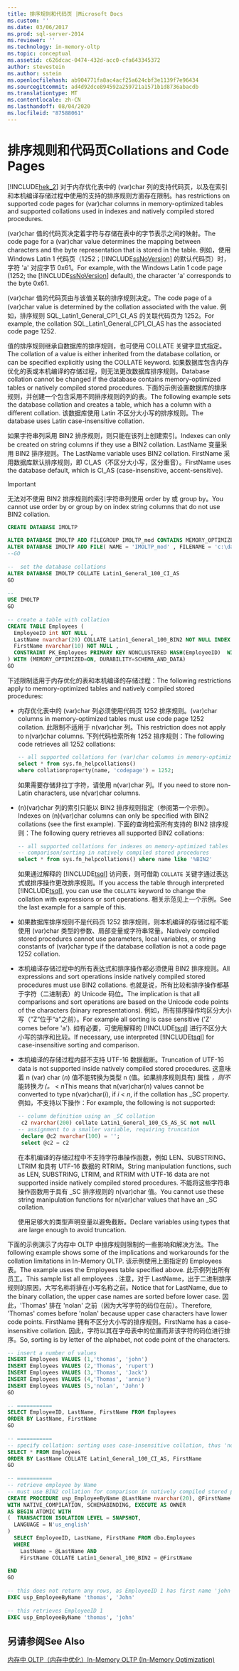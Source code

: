 ```yaml
---
title: 排序规则和代码页 |Microsoft Docs
ms.custom: ''
ms.date: 03/06/2017
ms.prod: sql-server-2014
ms.reviewer: ''
ms.technology: in-memory-oltp
ms.topic: conceptual
ms.assetid: c626dcac-0474-432d-acc0-cfa643345372
author: stevestein
ms.author: sstein
ms.openlocfilehash: ab904771fa8ac4acf25a624cbf3e1139f7e96434
ms.sourcegitcommit: ad4d92dce894592a259721a1571b1d8736abacdb
ms.translationtype: MT
ms.contentlocale: zh-CN
ms.lasthandoff: 08/04/2020
ms.locfileid: "87588061"
---
```

# <a name="collations-and-code-pages"></a><span data-ttu-id="03a59-102">排序规则和代码页</span><span class="sxs-lookup"><span data-stu-id="03a59-102">Collations and Code Pages</span></span>
  [!INCLUDE[hek_2](../includes/hek-2-md.md)] <span data-ttu-id="03a59-103">对于内存优化表中的 (var)char 列的支持代码页，以及在索引和本机编译存储过程中使用的支持的排序规则方面存在限制。</span><span class="sxs-lookup"><span data-stu-id="03a59-103">has restrictions on supported code pages for (var)char columns in memory-optimized tables and supported collations used in indexes and natively compiled stored procedures.</span></span>  
  
 <span data-ttu-id="03a59-104">(var)char 值的代码页决定着字符与存储在表中的字节表示之间的映射。</span><span class="sxs-lookup"><span data-stu-id="03a59-104">The code page for a (var)char value determines the mapping between characters and the byte representation that is stored in the table.</span></span> <span data-ttu-id="03a59-105">例如，使用 Windows Latin 1 代码页（1252；[!INCLUDE[ssNoVersion](../includes/ssnoversion-md.md)] 的默认代码页）时，字符 'a' 对应字节 0x61。</span><span class="sxs-lookup"><span data-stu-id="03a59-105">For example, with the Windows Latin 1 code page (1252; the [!INCLUDE[ssNoVersion](../includes/ssnoversion-md.md)] default), the character 'a' corresponds to the byte 0x61.</span></span>  
  
 <span data-ttu-id="03a59-106">(var)char 值的代码页由与该值关联的排序规则决定。</span><span class="sxs-lookup"><span data-stu-id="03a59-106">The code page of a (var)char value is determined by the collation associated with the value.</span></span> <span data-ttu-id="03a59-107">例如，排序规则 SQL_Latin1_General_CP1_CI_AS 的关联代码页为 1252。</span><span class="sxs-lookup"><span data-stu-id="03a59-107">For example, the collation SQL_Latin1_General_CP1_CI_AS has the associated code page 1252.</span></span>  
  
 <span data-ttu-id="03a59-108">值的排序规则继承自数据库的排序规则，也可使用 COLLATE 关键字显式指定。</span><span class="sxs-lookup"><span data-stu-id="03a59-108">The collation of a value is either inherited from the database collation, or can be specified explicitly using the COLLATE keyword.</span></span> <span data-ttu-id="03a59-109">如果数据库包含内存优化的表或本机编译的存储过程，则无法更改数据库排序规则。</span><span class="sxs-lookup"><span data-stu-id="03a59-109">Database collation cannot be changed if the database contains memory-optimized tables or natively compiled stored procedures.</span></span> <span data-ttu-id="03a59-110">下面的示例设置数据库的排序规则，并创建一个包含采用不同排序规则的列的表。</span><span class="sxs-lookup"><span data-stu-id="03a59-110">The following example sets the database collation and creates a table, which has a column with a different collation.</span></span> <span data-ttu-id="03a59-111">该数据库使用 Latin 不区分大小写的排序规则。</span><span class="sxs-lookup"><span data-stu-id="03a59-111">The database uses Latin case-insensitive collation.</span></span>  
  
 <span data-ttu-id="03a59-112">如果字符串列采用 BIN2 排序规则，则只能在该列上创建索引。</span><span class="sxs-lookup"><span data-stu-id="03a59-112">Indexes can only be created on string columns if they use a BIN2 collation.</span></span> <span data-ttu-id="03a59-113">LastName 变量采用 BIN2 排序规则。</span><span class="sxs-lookup"><span data-stu-id="03a59-113">The LastName variable uses BIN2 collation.</span></span> <span data-ttu-id="03a59-114">FirstName 采用数据库默认排序规则，即 CI_AS（不区分大小写，区分重音）。</span><span class="sxs-lookup"><span data-stu-id="03a59-114">FirstName uses the database default, which is CI_AS (case-insensitive, accent-sensitive).</span></span>  
  
> [!IMPORTANT]  
>  <span data-ttu-id="03a59-115">无法对不使用 BIN2 排序规则的索引字符串列使用 order by 或 group by。</span><span class="sxs-lookup"><span data-stu-id="03a59-115">You cannot use order by or group by on index string columns that do not use BIN2 collation.</span></span>  
  
```sql  
CREATE DATABASE IMOLTP  
  
ALTER DATABASE IMOLTP ADD FILEGROUP IMOLTP_mod CONTAINS MEMORY_OPTIMIZED_DATA  
ALTER DATABASE IMOLTP ADD FILE( NAME = 'IMOLTP_mod' , FILENAME = 'c:\data\IMOLTP_mod') TO FILEGROUP IMOLTP_mod;  
--GO  
  
--  set the database collations  
ALTER DATABASE IMOLTP COLLATE Latin1_General_100_CI_AS  
GO  
  
--  
USE IMOLTP   
GO  
  
-- create a table with collation  
CREATE TABLE Employees (  
  EmployeeID int NOT NULL ,   
  LastName nvarchar(20) COLLATE Latin1_General_100_BIN2 NOT NULL INDEX IX_LastName NONCLUSTERED,   
  FirstName nvarchar(10) NOT NULL ,  
  CONSTRAINT PK_Employees PRIMARY KEY NONCLUSTERED HASH(EmployeeID)  WITH (BUCKET_COUNT=1024)  
) WITH (MEMORY_OPTIMIZED=ON, DURABILITY=SCHEMA_AND_DATA)  
GO  
```  
  
 <span data-ttu-id="03a59-116">下述限制适用于内存优化的表和本机编译的存储过程：</span><span class="sxs-lookup"><span data-stu-id="03a59-116">The following restrictions apply to memory-optimized tables and natively compiled stored procedures:</span></span>  
  
-   <span data-ttu-id="03a59-117">内存优化表中的 (var)char 列必须使用代码页 1252 排序规则。</span><span class="sxs-lookup"><span data-stu-id="03a59-117">(var)char columns in memory-optimized tables must use code page 1252 collation.</span></span> <span data-ttu-id="03a59-118">此限制不适用于 n(var)char 列。</span><span class="sxs-lookup"><span data-stu-id="03a59-118">This restriction does not apply to n(var)char columns.</span></span> <span data-ttu-id="03a59-119">下列代码检索所有 1252 排序规则：</span><span class="sxs-lookup"><span data-stu-id="03a59-119">The following code retrieves all 1252 collations:</span></span>  
  
    ```sql  
    -- all supported collations for (var)char columns in memory-optimized tables  
    select * from sys.fn_helpcollations()  
    where collationproperty(name, 'codepage') = 1252;  
    ```  
  
     <span data-ttu-id="03a59-120">如果需要存储非拉丁字符，请使用 n(var)char 列。</span><span class="sxs-lookup"><span data-stu-id="03a59-120">If you need to store non-Latin characters, use n(var)char columns.</span></span>  
  
-   <span data-ttu-id="03a59-121">(n)(var)char 列的索引只能以 BIN2 排序规则指定（参阅第一个示例）。</span><span class="sxs-lookup"><span data-stu-id="03a59-121">Indexes on (n)(var)char columns can only be specified with BIN2 collations (see the first example).</span></span> <span data-ttu-id="03a59-122">下面的查询检索所有支持的 BIN2 排序规则：</span><span class="sxs-lookup"><span data-stu-id="03a59-122">The following query retrieves all supported BIN2 collations:</span></span>  
  
    ```sql  
    -- all supported collations for indexes on memory-optimized tables and   
    -- comparison/sorting in natively compiled stored procedures  
    select * from sys.fn_helpcollations() where name like '%BIN2'  
    ```  
  
     <span data-ttu-id="03a59-123">如果通过解释的 [!INCLUDE[tsql](../includes/tsql-md.md)] 访问表，则可借助 `COLLATE` 关键字通过表达式或排序操作更改排序规则。</span><span class="sxs-lookup"><span data-stu-id="03a59-123">If you access the table through interpreted [!INCLUDE[tsql](../includes/tsql-md.md)], you can use the `COLLATE` keyword to change the collation with expressions or sort operations.</span></span> <span data-ttu-id="03a59-124">相关示范见上一个示例。</span><span class="sxs-lookup"><span data-stu-id="03a59-124">See the last example for a sample of this.</span></span>  
  
-   <span data-ttu-id="03a59-125">如果数据库排序规则不是代码页 1252 排序规则，则本机编译的存储过程不能使用 (var)char 类型的参数、局部变量或字符串常量。</span><span class="sxs-lookup"><span data-stu-id="03a59-125">Natively compiled stored procedures cannot use parameters, local variables, or string constants of (var)char type if the database collation is not a code page 1252 collation.</span></span>  
  
-   <span data-ttu-id="03a59-126">本机编译存储过程中的所有表达式和排序操作都必须使用 BIN2 排序规则。</span><span class="sxs-lookup"><span data-stu-id="03a59-126">All expressions and sort operations inside natively compiled stored procedures must use BIN2 collations.</span></span> <span data-ttu-id="03a59-127">也就是说，所有比较和排序操作都基于字符（二进制表）的 Unicode 码位。</span><span class="sxs-lookup"><span data-stu-id="03a59-127">The implication is that all comparisons and sort operations are based on the Unicode code points of the characters (binary representations).</span></span> <span data-ttu-id="03a59-128">例如，所有排序操作均区分大小写（“Z”位于“a”之前）。</span><span class="sxs-lookup"><span data-stu-id="03a59-128">For example all sorting is case sensitive ('Z' comes before 'a').</span></span> <span data-ttu-id="03a59-129">如有必要，可使用解释的 [!INCLUDE[tsql](../includes/tsql-md.md)] 进行不区分大小写的排序和比较。</span><span class="sxs-lookup"><span data-stu-id="03a59-129">If necessary, use interpreted [!INCLUDE[tsql](../includes/tsql-md.md)] for case-insensitive sorting and comparison.</span></span>  
  
-   <span data-ttu-id="03a59-130">本机编译的存储过程内部不支持 UTF-16 数据截断。</span><span class="sxs-lookup"><span data-stu-id="03a59-130">Truncation of UTF-16 data is not supported inside natively compiled stored procedures.</span></span> <span data-ttu-id="03a59-131">这意味着 n (var) char (*n*) 值不能转换为类型 n (值。如果排序规则具有) 属性 *，则不*能转换*为 (。*  <  *n*</span><span class="sxs-lookup"><span data-stu-id="03a59-131">This means that n(var)char(*n*) values cannot be converted to type n(var)char(*i*), if *i* < *n*, if the collation has _SC property.</span></span> <span data-ttu-id="03a59-132">例如，不支持以下操作：</span><span class="sxs-lookup"><span data-stu-id="03a59-132">For example, the following is not supported:</span></span>  
  
    ```sql  
    -- column definition using an _SC collation  
     c2 nvarchar(200) collate Latin1_General_100_CS_AS_SC not null   
    -- assignment to a smaller variable, requiring truncation  
     declare @c2 nvarchar(100) = '';  
     select @c2 = c2  
    ```  
  
     <span data-ttu-id="03a59-133">在本机编译的存储过程中不支持字符串操作函数，例如 LEN、SUBSTRING、LTRIM 和具有 UTF-16 数据的 RTRIM。</span><span class="sxs-lookup"><span data-stu-id="03a59-133">String manipulation functions, such as LEN, SUBSTRING, LTRIM, and RTRIM with UTF-16 data are not supported inside natively compiled stored procedures.</span></span> <span data-ttu-id="03a59-134">不能将这些字符串操作函数用于具有 _SC 排序规则的 n(var)char 值。</span><span class="sxs-lookup"><span data-stu-id="03a59-134">You cannot use these string manipulation functions for n(var)char values that have an _SC collation.</span></span>  
  
     <span data-ttu-id="03a59-135">使用足够大的类型声明变量以避免截断。</span><span class="sxs-lookup"><span data-stu-id="03a59-135">Declare variables using types that are large enough to avoid truncation.</span></span>  
  
 <span data-ttu-id="03a59-136">下面的示例演示了内存中 OLTP 中排序规则限制的一些影响和解决方法。</span><span class="sxs-lookup"><span data-stu-id="03a59-136">The following example shows some of the implications and workarounds for the collation limitations in In-Memory OLTP.</span></span> <span data-ttu-id="03a59-137">该示例使用上面指定的 Employees 表。</span><span class="sxs-lookup"><span data-stu-id="03a59-137">The example uses the Employees table specified above.</span></span> <span data-ttu-id="03a59-138">此示例列出所有员工。</span><span class="sxs-lookup"><span data-stu-id="03a59-138">This sample list all employees .</span></span> <span data-ttu-id="03a59-139">注意，对于 LastName，出于二进制排序规则的原因，大写名称将排在小写名称之前。</span><span class="sxs-lookup"><span data-stu-id="03a59-139">Notice that for LastName, due to the binary collation, the upper case names are sorted before lower case.</span></span> <span data-ttu-id="03a59-140">因此，'Thomas' 排在 'nolan' 之前（因为大写字符的码位在前）。</span><span class="sxs-lookup"><span data-stu-id="03a59-140">Therefore, 'Thomas' comes before 'nolan' because upper case characters have lower code points.</span></span> <span data-ttu-id="03a59-141">FirstName 拥有不区分大小写的排序规则。</span><span class="sxs-lookup"><span data-stu-id="03a59-141">FirstName has a case-insensitive collation.</span></span> <span data-ttu-id="03a59-142">因此，字符以其在字母表中的位置而非该字符的码位进行排序。</span><span class="sxs-lookup"><span data-stu-id="03a59-142">So, sorting is by letter of the alphabet, not code point of the characters.</span></span>  
  
```sql  
-- insert a number of values  
INSERT Employees VALUES (1,'thomas', 'john')  
INSERT Employees VALUES (2,'Thomas', 'rupert')  
INSERT Employees VALUES (3,'Thomas', 'Jack')  
INSERT Employees VALUES (4,'Thomas', 'annie')  
INSERT Employees VALUES (5,'nolan', 'John')  
GO  
  
-- ===========  
SELECT EmployeeID, LastName, FirstName FROM Employees  
ORDER BY LastName, FirstName  
GO  
  
-- ===========  
-- specify collation: sorting uses case-insensitive collation, thus 'nolan' comes before 'Thomas'  
SELECT * FROM Employees  
ORDER BY LastName COLLATE Latin1_General_100_CI_AS, FirstName  
GO  
  
-- ===========  
-- retrieve employee by Name  
-- must use BIN2 collation for comparison in natively compiled stored procedures  
CREATE PROCEDURE usp_EmployeeByName @LastName nvarchar(20), @FirstName nvarchar(10)  
WITH NATIVE_COMPILATION, SCHEMABINDING, EXECUTE AS OWNER  
AS BEGIN ATOMIC WITH   
(  TRANSACTION ISOLATION LEVEL = SNAPSHOT,  
  LANGUAGE = N'us_english'  
)  
  SELECT EmployeeID, LastName, FirstName FROM dbo.Employees  
  WHERE   
    LastName = @LastName AND  
    FirstName COLLATE Latin1_General_100_BIN2 = @FirstName  
  
END  
GO  
  
-- this does not return any rows, as EmployeeID 1 has first name 'john', which is not equal to 'John' in a binary collation  
EXEC usp_EmployeeByName 'thomas', 'John'  
  
-- this retrieves EmployeeID 1  
EXEC usp_EmployeeByName 'thomas', 'john'  
```  
  
## <a name="see-also"></a><span data-ttu-id="03a59-143">另请参阅</span><span class="sxs-lookup"><span data-stu-id="03a59-143">See Also</span></span>  
 [<span data-ttu-id="03a59-144">内存中 OLTP（内存中优化）</span><span class="sxs-lookup"><span data-stu-id="03a59-144">In-Memory OLTP &#40;In-Memory Optimization&#41;</span></span>](../relational-databases/in-memory-oltp/in-memory-oltp-in-memory-optimization.md)  
  
  
